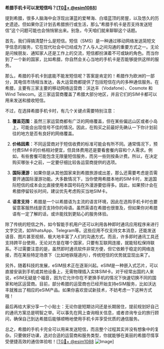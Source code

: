 **希腊手机卡可以发短信吗？[[TG💪+ @esim1088](https://t.me/s/esim1088)]**

提到希腊，很多人脑海中会浮现出湛蓝的爱琴海、白墙蓝顶的房屋，以及悠久的历史遗迹。但如果你正计划去希腊旅行或生活，那么“希腊手机卡是否支持发送短信”这个问题可能也会悄悄冒出来。别急，今天咱们就来聊聊这个话题。

首先，我们得搞清楚什么是短信。短信（SMS）是一种通过移动网络发送简短文字信息的服务，它在现代社会中已经成为了人与人之间沟通的重要方式之一。无论是问候朋友、通知家人还是工作上的交流，短信都扮演着不可或缺的角色。而当你到了一个新的国家，比如希腊，你自然会关心当地的手机卡是否能够提供这样的服务。

那么，希腊的手机卡到底能不能发短信呢？答案是肯定的！希腊作为欧洲的一部分，其电信市场相当发达，各大运营商都提供了包括短信在内的多种通信服务。在希腊，主要有三家主要的移动网络运营商：沃达丰（Vodafone）、Cosmote 和 Wind Telecom。这三家运营商覆盖了希腊大部分地区，并且它们的SIM卡都可以用来发送和接收短信。

不过，在选择希腊手机卡时，有几个关键点需要特别注意：

1. **覆盖范围**：虽然三家运营商都有广泛的网络覆盖，但在某些偏远山区或者小岛上，可能会出现信号不佳的情况。因此，在购买之前最好先确认一下你计划前往的地方是否有良好的网络覆盖。
   
2. **价格因素**：不同运营商对于短信收费的标准可能会有所不同。通常情况下，预付费SIM卡的价格相对便宜，但具体费用还是要看套餐内容和个人需求。例如，有些套餐可能包含无限量短信服务，而另一些则按条计费。所以，在决定购买哪张卡之前，一定要仔细比较各运营商提供的选项。

3. **国际漫游**：如果你是从其他国家来到希腊旅游或出差，那么还需要考虑是否需要开通国际漫游功能。大多数情况下，当你使用希腊本地的SIM卡时，发送国际短信的成本会比直接使用本国号码在外漫游要低得多。因此，如果预计会在希腊停留较长时间，建议优先考虑购买当地SIM卡。

4. **语言支持**：希腊是一个以希腊语为主流的语言环境，因此在选购手机卡时也要留意客服热线是否支持你的母语。虽然英语在希腊也很普及，但如果你对希腊语有一定了解的话，或许能找到更贴心的服务体验。

除了传统的短信之外，如今智能手机用户还可以利用各种即时通讯应用程序来进行文字交流，如WhatsApp、Telegram等。这些应用不仅支持文本消息，还能发送语音、图片甚至视频，极大地丰富了人们的沟通方式。而且，许多即时通讯工具还支持跨平台使用，无论对方是在哪个国家，只要有互联网连接，就能轻松保持联系。不过需要注意的是，虽然即时通讯软件非常方便，但它依赖于稳定的网络连接，而在某些特定场景下（比如地铁隧道内），传统短信的优势就显现出来了。

另外，随着科技的发展，eSIM技术正在逐渐兴起。eSIM是一种嵌入式芯片，可以直接安装到手机或其他设备上，无需物理插入实体SIM卡。对于经常出国的人来说，eSIM无疑是个福音，因为它允许你在不更换手机的情况下快速切换不同的国家和地区运营商。目前，部分希腊的运营商也已经开始支持eSIM服务，比如沃达丰就推出了相应的eSIM产品。如果你喜欢尝试新技术，不妨考虑一下这种方式哦！

最后再给大家分享一个小贴士：无论你是短期访问还是长期居住，提前规划好自己的通讯方案总是明智之举。可以事先在网上查询相关信息，或者咨询专业的旅行顾问，确保自己到达希腊后能够顺畅地使用手机卡并享受优质的通信服务。

总之，希腊的手机卡完全可以用来发送短信，而且整个过程其实并没有想象中的复杂。只要做好功课，选对合适的运营商和服务类型，你就能够在美丽的希腊尽情享受便捷高效的通信体验啦！[[TG💪+ @esim1088](https://t.me/s/esim1088) ![Image](https://i.postimg.cc/4NQfJmqS/Snipaste-2025-05-13-00-14-12.png)]